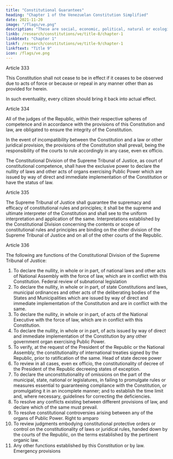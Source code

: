 ```yaml
---
title: "Constitutional Guarantees"
heading: "Chapter 1 of the Venezuelan Constitution Simplified"
date: 2021-11-20
image: "/flags/ve.png"
description: "These are social, economic, political, natural or ecological circumstances which seriously affect the nation's security, institutions and citizens"
linkb: /research/constitutions/ve/title-8/chapter-1
linkbtext: "Chapter 1"
linkf: /research/constitutions/ve/title-9/chapter-1
linkftext: "Title 9"
icon: /flags/ve.png
---
```



Article 333

This Constitution shall not cease to be in effect if it ceases to be observed due to acts of
force or because or repeal in any manner other than as provided for herein.

In such eventuality, every citizen should <!-- , whether or not vested with official authority, has a
duty to assist in --> bring it back into actual effect.

Article 334

All of the judges of the Republic, within their respective spheres of competence and in
accordance with the provisions of this Constitution and law, are obligated to ensure the
integrity of the Constitution.

In the event of incompatibility between the Constitution and a law or other juridical
provision, the provisions of the Constitution shall prevail, being the responsibility of the
courts to rule accordingly in any case, even ex officio.

The Constitutional Division of the Supreme Tribunal of Justice, as court of constitutional competence, shall have the exclusive power to declare the nullity of laws and other acts of organs exercising Public Power which are issued by way of direct and immediate implementation of the Constitution or have the status of law.


Article 335

The Supreme Tribunal of Justice shall guarantee the supremacy and efficacy of
constitutional rules and principles; it shall be the supreme and ultimate interpreter of the
Constitution and shall see to the uniform interpretation and application of the same.
Interpretations established by the Constitutional Division concerning the contents or
scope of constitutional rules and principles are binding on the other division of the
Supreme Tribunal of Justice and on all of the other courts of the Republic.


Article 336

The following are functions of the Constitutional Division of the Supreme Tribunal of Justice:

1. To declare the nullity, in whole or in part, of national laws and other acts of
National Assembly with the force of law, which are in conflict with this
Constitution.
Federal review of subnational legislation
2. To declare the nullity, in whole or in part, of state Constitutions and laws,
municipal ordinances and other acts of the deliberating bodies of the States and
Municipalities which are issued by way of direct and immediate implementation
of the Constitution and are in conflict with the same.
3. To declare the nullity, in whole or in part, of acts of the National Executive with
the force of law, which are in conflict with this Constitution.
4. To declare the nullity, in whole or in part, of acts issued by way of direct and
immediate implementation of the Constitution by any other government organ exercising Public Power.
5. To verify, at the request of the President of the Republic or the National Assembly, the constitutionality of international treaties signed by the Republic, prior to ratification of the same.
Head of state decree power
6. To review in all cases, even ex officio, the constitutionality of decree of the
President of the Republic decreeing states of exception.
7. To declare the unconstitutionality of omissions on the part of the municipal,
state, national or legislatures, in failing to promulgate rules or measures essential
to guaranteeing compliance with the Constitution, or promulgating it in an
incomplete manner; and to establish the time limit and, where necessary,
guidelines for correcting the deficiencies.
8. To resolve any conflicts existing between different provisions of law, and declare
which of the same must prevail.
9. To resolve constitutional controversies arising between any of the organs of
Public Power.
Right to amparo
10. To review judgments embodying constitutional protective orders or control on
the constitutionality of laws or juridical rules, handed down by the courts of the
Republic, on the terms established by the pertinent organic law.
11. Any other functions established by this Constitution or by law.
Emergency provisions


